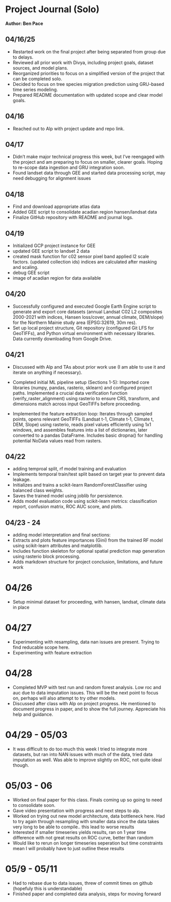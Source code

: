 # Project Journal (Solo)

**Author: Ben Pace**

## 04/16/25

- Restarted work on the final project after being separated from group due to delays.
- Reviewed all prior work with Divya, including project goals, dataset sources, and model plans.
- Reorganized priorities to focus on a simplified version of the project that can be completed solo.
- Decided to focus on tree species migration prediction using GRU-based time series modeling.
- Prepared README documentation with updated scope and clear model goals.

## 04/16

- Reached out to Alp with project update and repo link.

## 04/17

- Didn’t make major technical progress this week, but I’ve reengaged with the project and am preparing to focus on smaller, clearer goals. Hoping to re-scope data ingestion and GRU integration soon.
- Found landset data through GEE and started data processing script, may need debugging for alignment issues

## 04/18

- Find and download appropriate atlas data
- Added GEE script to consolidate acadian region hansen/landsat data
- Finalize GitHub repository with README and journal logs.

## 04/19

- Initialized GCP project instance for GEE
- updated GEE script to landset 2 data
- created mask function for c02 sensor pixel band applied l2 scale factors. (updated collection ids) indices are calculated after masking and scaling.
- debug GEE script
- image of acadian region for data available

## 04/20

- Successfully configured and executed Google Earth Engine script to generate and export core datasets (annual Landsat C02 L2 composites 2000-2021 with indices, Hansen loss/cover, annual climate, DEM/slope) for the Northern Mainie study area (EPSG:32619, 30m res).
- Set up local project structure, Git repository (configured Git LFS for GeoTIFFs), and Python virtual environment with necessary libraries. Data currently downloading from Google Drive.

## 04/21

- Discussed with Alp and TAs about prior work use (I am able to use it and iterate on anything if necessary).

- Completed initial ML pipeline setup (Sections 1-5): Imported core libraries (numpy, pandas, rasterio, sklearn) and configured project paths.
  Implemented a crucial data verification function (verify_raster_alignment) using rasterio to ensure CRS, transform, and dimensions match across input GeoTIFFs before proceeding.
- Implemented the feature extraction loop: Iterates through sampled points, opens relevant GeoTIFFs (Landsat t-1, Climate t-1, Climate t, DEM, Slope) using rasterio, reads pixel values efficiently using 1x1 windows, and assembles features into a list of dictionaries, later converted to a pandas DataFrame. Includes basic dropna() for handling potential NoData values read from rasters.

## 04/22

- adding temproal split, rf model training and evaluation
- Implements temporal train/test split based on target year to prevent data leakage.
- Initializes and trains a scikit-learn RandomForestClassifier using balanced class weights.
- Saves the trained model using joblib for persistence.
- Adds model evaluation code using scikit-learn metrics: classification report, confusion matrix, ROC AUC score, and plots.

## 04/23 - 24

- adding model interpretation and final sections:
- Extracts and plots feature importances (Gini) from the trained RF model using scikit-learn attributes and matplotlib.
- Includes function skeleton for optional spatial prediction map generation using rasterio block processing.
- Adds markdown structure for project conclusion, limitations, and future work

# 04/26

- Setup minimal dataset for proceeding, with hansen, landsat, climate data in place

# 04/27

- Experimenting with resampling, data nan issues are present. Trying to find reducable scope here.
- Experimenting with feature extraction

# 04/28

- Completed MVP with test run and random forest analysis. Low roc and auc due to data imputation issues. This will be the next point to focus on, perhaps will also attempt to try other models.
- Discussed after class with Alp on project progress. He mentioned to document progress in paper, and to show the full journey. Appreciate his help and guidance.

# 04/29 - 05/03

- It was difficult to do too much this week I tried to integrate more datasets, but ran into NAN issues with much of the data, tried data imputation as well. Was able to improve slightly on ROC, not quite ideal though.

# 05/03 - 06

- Worked on final paper for this class. Finals coming up so going to need to consolidate soon.
- Gave video presentation with progress and next steps to alp.
- Worked on trying out new model architecture, data bottleneck here. Had to try again through resampling with smaller data since the data takes very long to be able to compile.. this lead to worse results
- Interested if smaller timeseries yields results, ran on 1 year time difference with not great results on ROC curve, better than random
- Would like to rerun on longer timeseries seperation but time constraints mean I will probably have to just outline these results

# 05/9 - 05/11

- Had to rebase due to data issues, threw of commit times on github (hopefuly this is understandable)
- Finished paper and completed data analysis, steps for moving forward
